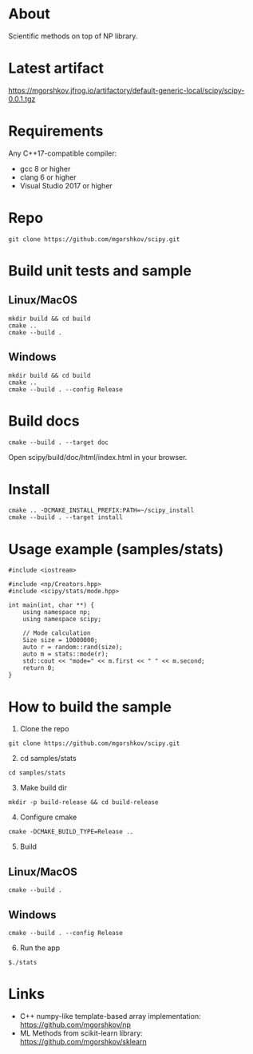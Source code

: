 # About
Scientific methods on top of NP library.

# Latest artifact
https://mgorshkov.jfrog.io/artifactory/default-generic-local/scipy/scipy-0.0.1.tgz

# Requirements
Any C++17-compatible compiler:
* gcc 8 or higher
* clang 6 or higher
* Visual Studio 2017 or higher

# Repo
```
git clone https://github.com/mgorshkov/scipy.git
```

# Build unit tests and sample
## Linux/MacOS
```
mkdir build && cd build
cmake ..
cmake --build .
```
## Windows
```
mkdir build && cd build
cmake ..
cmake --build . --config Release
```

# Build docs
```
cmake --build . --target doc
```

Open scipy/build/doc/html/index.html in your browser.

# Install
```
cmake .. -DCMAKE_INSTALL_PREFIX:PATH=~/scipy_install
cmake --build . --target install
```

# Usage example (samples/stats)
```
#include <iostream>

#include <np/Creators.hpp>
#include <scipy/stats/mode.hpp>

int main(int, char **) {
    using namespace np;
    using namespace scipy;

    // Mode calculation
    Size size = 10000000;
    auto r = random::rand(size);
    auto m = stats::mode(r);
    std::cout << "mode=" << m.first << " " << m.second;
    return 0;
}
```
# How to build the sample

1. Clone the repo
```
git clone https://github.com/mgorshkov/scipy.git
```
2. cd samples/stats
```
cd samples/stats
```
3. Make build dir
```
mkdir -p build-release && cd build-release
```
4. Configure cmake
```
cmake -DCMAKE_BUILD_TYPE=Release ..
```
5. Build
## Linux/MacOS
```
cmake --build .
```
## Windows
```
cmake --build . --config Release
```
6. Run the app
```
$./stats

```

# Links
* C++ numpy-like template-based array implementation: https://github.com/mgorshkov/np
* ML Methods from scikit-learn library: https://github.com/mgorshkov/sklearn
